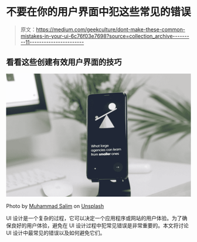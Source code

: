 # 不要在你的用户界面中犯这些常见的错误

> 原文：<https://medium.com/geekculture/dont-make-these-common-mistakes-in-your-ui-6c76f03e7698?source=collection_archive---------11----------------------->

## 看看这些创建有效用户界面的技巧

![](img/3ff5d9391c2045b1fc3701ad87779212.png)

Photo by [Muhammad Salim](https://unsplash.com/@hi_muhammad_salim?utm_source=medium&utm_medium=referral) on [Unsplash](https://unsplash.com?utm_source=medium&utm_medium=referral)

UI 设计是一个复杂的过程，它可以决定一个应用程序或网站的用户体验。为了确保良好的用户体验，避免在 UI 设计过程中犯常见错误是非常重要的。本文将讨论 UI 设计中最常见的错误以及如何避免它们。